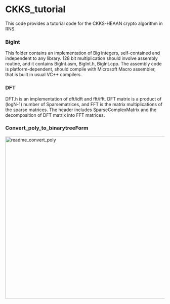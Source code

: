 # CKKS_tutorial
This code provides a tutorial code for the CKKS-HEAAN crypto algorithm in RNS.
### BigInt
This folder contains an implementation of Big integers, self-contained and independent to any library. 128 bit multiplication should involve assembly routine, and it contains BigInt.asm, BigInt.h, BigInt.cpp. The assembly code is platform-dependent, should compile with Microsoft Macro assembler, that is built in usual VC++ compilers.

### DFT
DFT.h is an implementation of dft/idft and fft/ifft.
DFT matrix is a product of (logN-1) number of Sparsematrices, and FFT is the matrix multiplications of the sparse matrices.
The header includes SparseComplexMatrix and the decomposition of DFT matrix into FFT matrices.

### Convert_poly_to_binarytreeForm 
<img width="512" alt="readme_convert_poly" src="https://user-images.githubusercontent.com/121416455/209746234-60ee7df1-adf1-410c-aa72-86d9ec1134ea.png">
